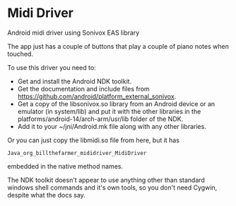 Midi Driver
===========

Android midi driver using Sonivox EAS library

The app just has a couple of buttons that play a couple of piano notes when touched.

To use this driver you need to:

  * Get and install the Android NDK toolkit.
  * Get the documentation and include files from https://github.com/android/platform_external_sonivox.
  * Get a copy of the libsonivox.so library from an Android device or an emulator (in system/lib) and put it with the other libraries in the platforms/android-14/arch-arm/usr/lib folder of the NDK.
  * Add it to your ~/jni/Android.mk file along with any other libraries.

Or you can just copy the libmidi.so file from here, but it has

    Java_org_billthefarmer_mididriver_MidiDriver

embedded in the native method names.

The NDK toolkit doesn't appear to use anything other than standard windows shell commands and it's own tools, so you don't need Cygwin, despite what the docs say.
